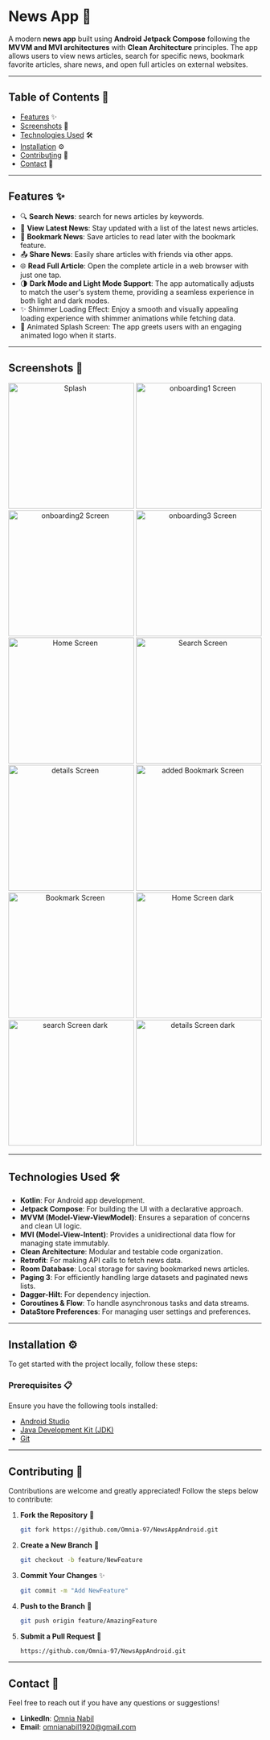 # News App 📰

A modern **news app** built using **Android Jetpack Compose** following the **MVVM and MVI architectures** with **Clean Architecture** principles. The app allows users to view news articles, search for specific news, bookmark favorite articles, share news, and open full articles on external websites.

---

## Table of Contents 📜
- [Features](#features) ✨
- [Screenshots](#screenshots) 📸
- [Technologies Used](#technologies-used) 🛠️
- [Installation](#installation) ⚙️
- [Contributing](#contributing) 🤝
- [Contact](#contact) 📧

---

<a id="features"></a>
## Features ✨

- 🔍 **Search News**: search for news articles by keywords.
- 📰 **View Latest News**: Stay updated with a list of the latest news articles.
- 🔖 **Bookmark News**: Save articles to read later with the bookmark feature.
- 📤 **Share News**: Easily share articles with friends via other apps.
- 🌐 **Read Full Article**: Open the complete article in a web browser with just one tap.
- 🌗 **Dark Mode and Light Mode Support**: The app automatically adjusts to match the user's system theme, providing a seamless experience in both light and dark modes.
- ✨ Shimmer Loading Effect: Enjoy a smooth and visually appealing loading experience with shimmer animations while fetching data.
- 🚀 Animated Splash Screen: The app greets users with an engaging animated logo when it starts.

---

<a id="screenshots"></a>
## Screenshots 📸

<div align="center">
  <img src="https://github.com/Omnia-97/NewsAppAndroid/blob/master/app/screenshots/splashScreen.png"alt="Splash"width="250"/>
  <img src="https://github.com/Omnia-97/NewsAppAndroid/blob/master/app/screenshots/onboarding1.png"alt="onboarding1 Screen"width="250"/>
  <img src="https://github.com/Omnia-97/NewsAppAndroid/blob/master/app/screenshots/onboarding2.png"alt="onboarding2 Screen"width="250"/>
  <img src="https://github.com/Omnia-97/NewsAppAndroid/blob/master/app/screenshots/onboarding3.png"alt="onboarding3 Screen"width="250"/>
  <img src="https://github.com/Omnia-97/NewsAppAndroid/blob/master/app/screenshots/homeScreen.png"alt="Home Screen"width="250"/>
  <img src="https://github.com/Omnia-97/NewsAppAndroid/blob/master/app/screenshots/searchScreen.png"alt="Search Screen" width="250"/>
  <img src="https://github.com/Omnia-97/NewsAppAndroid/blob/master/app/screenshots/detailsScreen.png"alt="details Screen"width="250"/>
  <img src="https://github.com/Omnia-97/NewsAppAndroid/blob/master/app/screenshots/addedToBookmark.png"alt="added Bookmark Screen"width="250"/>
  <img src="https://github.com/Omnia-97/NewsAppAndroid/blob/master/app/screenshots/bookmarkScreen.png"alt="Bookmark Screen"width="250"/>
  <img src="https://github.com/Omnia-97/NewsAppAndroid/blob/master/app/screenshots/dark/home.png"alt="Home Screen dark"width="250"/>
  <img src="https://github.com/Omnia-97/NewsAppAndroid/blob/master/app/screenshots/dark/search.png"alt="search Screen dark"width="250"/>
  <img src="https://github.com/Omnia-97/NewsAppAndroid/blob/master/app/screenshots/dark/details.png"alt="details Screen dark"width="250"/>
</div>

---

<a id="technologies-used"></a>
## Technologies Used 🛠️

- **Kotlin**: For Android app development.
- **Jetpack Compose**: For building the UI with a declarative approach.
- **MVVM (Model-View-ViewModel)**: Ensures a separation of concerns and clean UI logic.
- **MVI (Model-View-Intent)**: Provides a unidirectional data flow for managing state immutably.
- **Clean Architecture**: Modular and testable code organization.
- **Retrofit**: For making API calls to fetch news data.
- **Room Database**: Local storage for saving bookmarked news articles.
- **Paging 3**: For efficiently handling large datasets and paginated news lists.
- **Dagger-Hilt**: For dependency injection.
- **Coroutines & Flow**: To handle asynchronous tasks and data streams.
- **DataStore Preferences**: For managing user settings and preferences.

---

<a id="installation"></a>
## Installation ⚙️

To get started with the project locally, follow these steps:

### Prerequisites 📋
Ensure you have the following tools installed:
- [Android Studio](https://developer.android.com/studio)
- [Java Development Kit (JDK)](https://www.oracle.com/java/technologies/javase-downloads.html)
- [Git](https://git-scm.com)

---

<a id="contributing"></a>
## Contributing 🤝

Contributions are welcome and greatly appreciated! Follow the steps below to contribute:

1. **Fork the Repository** 🍴
   ```bash
   git fork https://github.com/Omnia-97/NewsAppAndroid.git   
2. **Create a New Branch** 🌿
     ```bash
    git checkout -b feature/NewFeature        
3. **Commit Your Changes** ✨
     ```bash
     git commit -m "Add NewFeature"    
4. **Push to the Branch** 🚀
     ```bash
     git push origin feature/AmazingFeature 
5. **Submit a Pull Request** 📩  
     ```bash
     https://github.com/Omnia-97/NewsAppAndroid.git

---

<a id="contact"></a>
## Contact 📧

Feel free to reach out if you have any questions or suggestions!

- **LinkedIn**: [Omnia Nabil](https://www.linkedin.com/in/omnia-nabil-j2510k24t)
- **Email**: [omnianabil1920@gmail.com](mailto:omnianabil1920@gmail.com)

